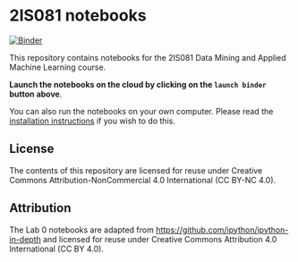 # 2IS081 notebooks

[![Binder](https://mybinder.org/badge.svg)](https://mybinder.org/v2/gh/UppsalaIM/2IS068/main)

This repository contains notebooks for the 2IS081 Data Mining and Applied Machine Learning course.

**Launch the notebooks on the cloud by clicking on the `launch binder` button above**.

You can also run the notebooks on your own computer. Please read the [installation instructions](INSTALL.md) if you wish to do this.

## License

The contents of this repository are licensed for reuse under Creative Commons Attribution-NonCommercial 4.0 International (CC BY-NC 4.0).

## Attribution

The Lab 0 notebooks are adapted from https://github.com/ipython/ipython-in-depth and licensed for reuse under Creative Commons Attribution 4.0 International (CC BY 4.0).
